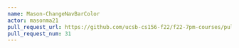 ```yaml
---
name: Mason-ChangeNavBarColor
actor: masonma21
pull_request_url: https://github.com/ucsb-cs156-f22/f22-7pm-courses/pull/31
pull_request_num: 31
---
```

